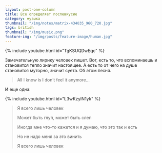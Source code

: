 ```yaml
---
layout: post-one-column
title: Все определяет послевкусие
category: музыка
thumbnail: "/img/notes/matrix-434035_960_720.jpg"
tags: british
thumbnail: "/img/music.png"
feature-img: "/img/posts/feature-image/human.jpg"
---
```


{% include youtube.html id="TgKSUQDwEqc" %}


Замечательную лирику человек пишет. Вот, есть то, что вспоминаешь и становится тепло значит настоящее. А есть то от чего на душе становится муторно, значит суета. Об этом песня.
<blockquote>
<p>All I know is I don’t feel it anymore…</p>
</blockquote>

<!-- Дальше -->

И еще одна:

{% include youtube.html id="L3wKzyIN1yk" %}

<blockquote>
<p>Я всего лишь человек</p>
<p>Может быть  глуп, может быть слеп</p>
<p>Иногда мне что-то кажется и я думаю, что это так и есть</p>
<p>Но не надо меня за это винить</p>
<p>Я всего лишь человек</p>
  </blockquote>
